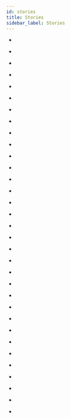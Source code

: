 ```yaml
---
id: stories
title: Stories
sidebar_label: Stories
---
```


- [](https://blog.codegiant.io/open-letter-to-a-software-intern-817fa1ce5319)
- [](https://blog.codegiant.io/building-products-small-vs-large-companies-6d90c8adcb80)
- [](https://dev.to/kaydacode/tidying-up-your-code-konmari-style-3b64)
- [](https://hackernoon.com/4-ways-to-go-monorepo-in-2019-ea5d19fc1f08)
- [](https://hackernoon.com/is-shared-database-in-microservices-actually-anti-pattern-8cc2536adfe4)
- [](https://hackernoon.com/seven-key-takeaways-from-our-journey-through-y-combinator-startup-school-f4249a2d4f42)
- [](https://hackernoon.com/microservices-on-fargate-part2-f29c6d4d708f)
- [](https://hackernoon.com/interviews-with-three-amazing-female-web-developers-who-promote-diversity-and-inclusion-in-tech-5210b0f6035)
- [](https://hackernoon.com/not-all-marketplaces-are-created-equal-tales-of-a-marketplace-founder-9fc0fb802706)
- [](https://hackernoon.com/the-worst-career-advice-i-ever-received-54aaf2a50c93)
- [](https://hackernoon.com/i-made-myself-a-smart-mirror-50e56966c478)
- [](https://hackernoon.com/women-in-tech-software-engineer-career-advice-8cb70cc5c13c)
- [](https://hackernoon.com/women-as-entrepreneurs-a-changing-climate-3b3f1268d42a)
- [](https://hackernoon.com/the-2018-black-women-in-tech-to-follow-on-twitter-list-32034049a055)
- [](https://hackernoon.com/hacking-the-job-market-via-lambda-school-with-austen-allred-d22197f94696)
- [](https://hackernoon.com/how-my-life-changed-when-i-snuck-backstage-to-where-president-barack-obama-sir-richard-branson-8cec732bff7c)
- [](https://medium.com/7plus/a-modular-approach-to-school-choice-student-services-in-online-education-and-implications-of-the-16cdca8a94c6)
- []()


- []()
- []()
- [](https://blog.usejournal.com/how-a-googler-solves-coding-problems-ec5d59e73ec5)
- [](https://medium.com/@clementb/what-i-learned-in-my-first-year-as-a-software-engineer-in-a-startup-c078161e5a8e)

- []()
- []()
- [](https://medium.freecodecamp.org/how-i-went-from-newbie-to-software-engineer-in-9-months-while-working-full-time-460bd8485847)
- [](https://hackernoon.com/tricky-javascript-interview-questions-b67d5d278344)
- [](https://www.indiehackers.com/interview/3d2afa0b80)
- [](https://medium.freecodecamp.org/what-ive-learned-six-months-into-my-first-job-as-a-self-taught-software-engineer-516b0703e86)
- [](https://medium.freecodecamp.org/the-code-im-still-ashamed-of-e4c021dff55e)
- [](https://medium.freecodecamp.org/the-secret-to-being-a-top-developer-is-building-things-d3d058e4e472)
- [](https://medium.com/swlh/how-to-improve-the-odds-of-reaching-your-goals-71aff1ccf5c9)
- [](https://blog.codegiant.io/whats-the-difference-between-a-programmer-coder-developer-and-engineer-bd315404de7)
- []()
